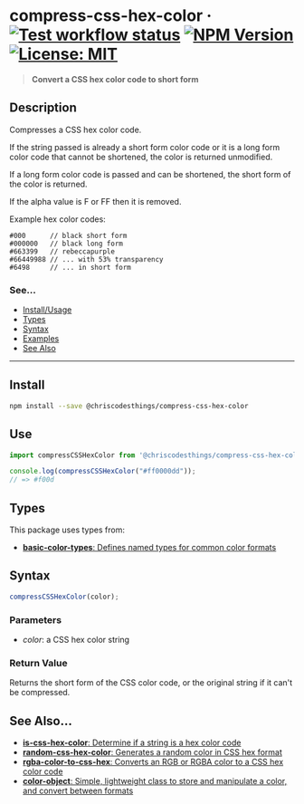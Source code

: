 # compress-css-hex-color &middot; [![Test workflow status](https://github.com/ChrisCodesThings/compress-css-hex-color/actions/workflows/test.yml/badge.svg)](../../actions/workflows/test.yml) [![NPM Version](https://img.shields.io/npm/v/@chriscodesthings/compress-css-hex-color)](https://www.npmjs.com/package/@chriscodesthings/compress-css-hex-color) [![License: MIT](https://img.shields.io/badge/License-MIT-blue.svg)](https://opensource.org/licenses/MIT)

> **Convert a CSS hex color code to short form**

## Description

Compresses a CSS hex color code. 

If the string passed is already a short form color code or it is a long form color code that cannot be shortened, the color is returned unmodified. 

If a long form color code is passed and can be shortened, the short form of the color is returned.

If the alpha value is F or FF then it is removed.

Example hex color codes:
```
#000      // black short form
#000000   // black long form
#663399   // rebeccapurple
#66449988 // ... with 53% transparency
#6498     // ... in short form
```

### See...
- [Install/Usage](#install "Install and Usage")
- [Types](#types "Types")
- [Syntax](#syntax "Syntax")
- [Examples](#examples "Examples")
- [See Also](#see-also "See Also")

---

## Install

```sh
npm install --save @chriscodesthings/compress-css-hex-color
```

## Use

```js
import compressCSSHexColor from '@chriscodesthings/compress-css-hex-color';

console.log(compressCSSHexColor("#ff0000dd"));
// => #f00d
```

## Types

This package uses types from:
- [**basic-color-types**: Defines named types for common color formats](https://github.com/ChrisCodesThings/basic-color-types "Defines named types for common color formats")

## Syntax

```js
compressCSSHexColor(color);
```

### Parameters

- *color*: a CSS hex color string

### Return Value

Returns the short form of the CSS color code, or the original string if it can't be compressed.

## See Also...

- [**is-css-hex-color**: Determine if a string is a hex color code](https://github.com/ChrisCodesThings/is-css-hex-color "Determine if a string is a hex color code")
- [**random-css-hex-color**: Generates a random color in CSS hex format](https://github.com/ChrisCodesThings/random-css-hex-color "Generates a random color in CSS hex format")
- [**rgba-color-to-css-hex**: Converts an RGB or RGBA color to a CSS hex color code](https://github.com/ChrisCodesThings/rgba-color-to-css-hex "Converts an RGB or RGBA color to a CSS hex color code")
- [**color-object**: Simple, lightweight class to store and manipulate a color, and convert between formats](https://github.com/ChrisCodesThings/color-object "Simple, lightweight class to store and manipulate a color, and convert between formats")